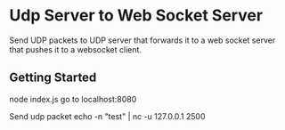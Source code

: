 # Udp Server to Web Socket Server

Send UDP packets to UDP server that forwards it to a web socket server that pushes it to a websocket client.

## Getting Started

node index.js
go to localhost:8080

Send udp packet
echo -n "test" | nc -u 127.0.0.1 2500




